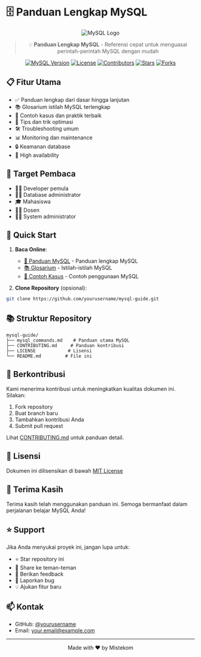 # 🗄️ Panduan Lengkap MySQL

<div align="center">

![MySQL Logo](https://www.mysql.com/common/logos/logo-mysql-170x115.png)

> 💡 **Panduan Lengkap MySQL** - Referensi cepat untuk menguasai perintah-perintah MySQL dengan mudah

[![MySQL Version](https://img.shields.io/badge/MySQL-8.0-blue)](https://www.mysql.com/)
[![License](https://img.shields.io/badge/License-MIT-green)](LICENSE)
[![Contributors](https://img.shields.io/badge/Contributors-Welcome-orange)](CONTRIBUTING.md)
[![Stars](https://img.shields.io/github/stars/Mistekom/mysql_command?style=social)](https://github.com/Mistekom/mysql_command/stargazers)
[![Forks](https://img.shields.io/github/forks/Mistekom/mysql_command?style=social)](https://github.com/Mistekom/mysql_command/network/members)

</div>

## 📋 Fitur Utama
- ✅ Panduan lengkap dari dasar hingga lanjutan
- 📚 Glosarium istilah MySQL terlengkap
- 🎯 Contoh kasus dan praktik terbaik
- 🔧 Tips dan trik optimasi
- 🛠️ Troubleshooting umum
- 📊 Monitoring dan maintenance
- 🔒 Keamanan database
- 🚀 High availability

## 🎯 Target Pembaca
- 👨‍💻 Developer pemula
- 👩‍💻 Database administrator
- 🎓 Mahasiswa
- 👨‍🏫 Dosen
- 👨‍🔧 System administrator

## 🚀 Quick Start
1. **Baca Online**: 
   - [📖 Panduan MySQL](mysql_commands.md) - Panduan lengkap MySQL
   - [📚 Glosarium](mysql_commands.md#-22-glosarium-istilah-mysql) - Istilah-istilah MySQL
   - [🎯 Contoh Kasus](mysql_commands.md#-contoh-kasus-sederhana) - Contoh penggunaan MySQL

2. **Clone Repository** (opsional):
```bash
git clone https://github.com/yourusername/mysql-guide.git
```

## 📚 Struktur Repository
```
mysql-guide/
├── mysql_commands.md    # Panduan utama MySQL
├── CONTRIBUTING.md     # Panduan kontribusi
├── LICENSE            # Lisensi
└── README.md         # File ini
```

## 🤝 Berkontribusi
Kami menerima kontribusi untuk meningkatkan kualitas dokumen ini. Silakan:
1. Fork repository
2. Buat branch baru
3. Tambahkan kontribusi Anda
4. Submit pull request

Lihat [CONTRIBUTING.md](CONTRIBUTING.md) untuk panduan detail.

## 📝 Lisensi
Dokumen ini dilisensikan di bawah [MIT License](LICENSE)

## 🙏 Terima Kasih
Terima kasih telah menggunakan panduan ini. Semoga bermanfaat dalam perjalanan belajar MySQL Anda!

## ⭐ Support
Jika Anda menyukai proyek ini, jangan lupa untuk:
- ⭐ Star repository ini
- 👥 Share ke teman-teman
- 💬 Berikan feedback
- 🐛 Laporkan bug
- 💡 Ajukan fitur baru

## 📫 Kontak
- GitHub: [@yourusername](https://github.com/yourusername)
- Email: your.email@example.com

---

<div align="center">
Made with ❤️ by Mistekom
</div> 
